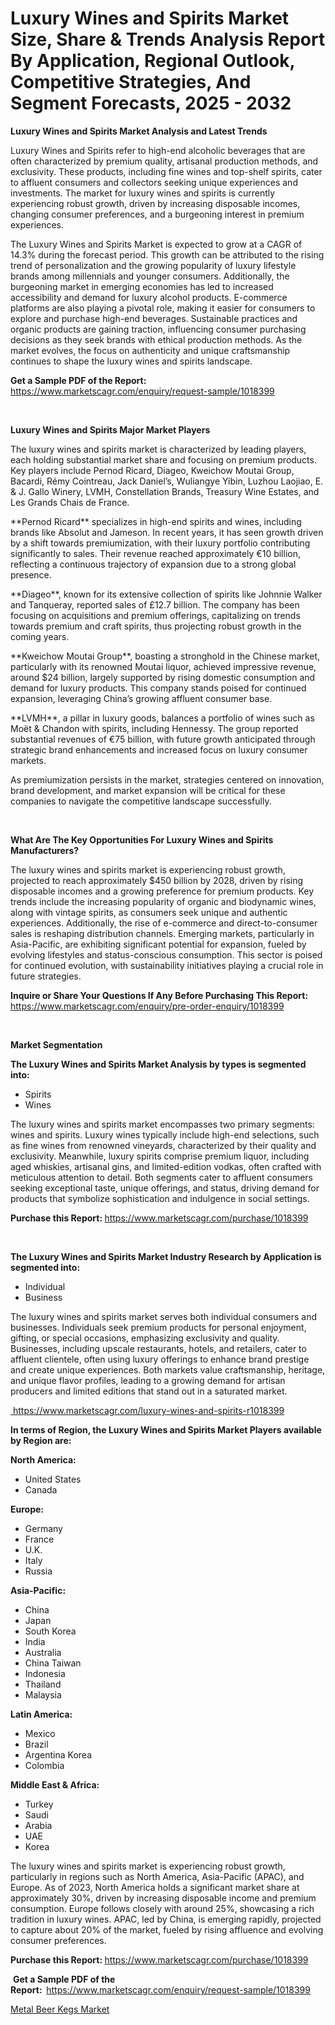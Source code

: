 <p><h1>Luxury Wines and Spirits Market Size, Share & Trends Analysis Report By Application, Regional Outlook, Competitive Strategies, And Segment Forecasts, 2025 - 2032</h1></p><p><strong>Luxury Wines and Spirits Market Analysis and Latest Trends</strong></p>
<p><p>Luxury Wines and Spirits refer to high-end alcoholic beverages that are often characterized by premium quality, artisanal production methods, and exclusivity. These products, including fine wines and top-shelf spirits, cater to affluent consumers and collectors seeking unique experiences and investments. The market for luxury wines and spirits is currently experiencing robust growth, driven by increasing disposable incomes, changing consumer preferences, and a burgeoning interest in premium experiences.</p><p>The Luxury Wines and Spirits Market is expected to grow at a CAGR of 14.3% during the forecast period. This growth can be attributed to the rising trend of personalization and the growing popularity of luxury lifestyle brands among millennials and younger consumers. Additionally, the burgeoning market in emerging economies has led to increased accessibility and demand for luxury alcohol products. E-commerce platforms are also playing a pivotal role, making it easier for consumers to explore and purchase high-end beverages. Sustainable practices and organic products are gaining traction, influencing consumer purchasing decisions as they seek brands with ethical production methods. As the market evolves, the focus on authenticity and unique craftsmanship continues to shape the luxury wines and spirits landscape.</p></p>
<p><strong>Get a Sample PDF of the Report:&nbsp;</strong> <a href="https://www.marketscagr.com/enquiry/request-sample/1018399?utm_campaign=2014&utm_medium=2&utm_source=Github&utm_content=ia&utm_term=14022025&utm_id=luxury-wines-and-spirits">https://www.marketscagr.com/enquiry/request-sample/1018399</a></p>
<p>&nbsp;</p>
<p><strong>Luxury Wines and Spirits Major Market Players</strong></p>
<p><p>The luxury wines and spirits market is characterized by leading players, each holding substantial market share and focusing on premium products. Key players include Pernod Ricard, Diageo, Kweichow Moutai Group, Bacardi, Rémy Cointreau, Jack Daniel’s, Wuliangye Yibin, Luzhou Laojiao, E. & J. Gallo Winery, LVMH, Constellation Brands, Treasury Wine Estates, and Les Grands Chais de France.</p><p>**Pernod Ricard** specializes in high-end spirits and wines, including brands like Absolut and Jameson. In recent years, it has seen growth driven by a shift towards premiumization, with their luxury portfolio contributing significantly to sales. Their revenue reached approximately €10 billion, reflecting a continuous trajectory of expansion due to a strong global presence.</p><p>**Diageo**, known for its extensive collection of spirits like Johnnie Walker and Tanqueray, reported sales of £12.7 billion. The company has been focusing on acquisitions and premium offerings, capitalizing on trends towards premium and craft spirits, thus projecting robust growth in the coming years.</p><p>**Kweichow Moutai Group**, boasting a stronghold in the Chinese market, particularly with its renowned Moutai liquor, achieved impressive revenue, around $24 billion, largely supported by rising domestic consumption and demand for luxury products. This company stands poised for continued expansion, leveraging China’s growing affluent consumer base.</p><p>**LVMH**, a pillar in luxury goods, balances a portfolio of wines such as Moët & Chandon with spirits, including Hennessy. The group reported substantial revenues of €75 billion, with future growth anticipated through strategic brand enhancements and increased focus on luxury consumer markets.</p><p>As premiumization persists in the market, strategies centered on innovation, brand development, and market expansion will be critical for these companies to navigate the competitive landscape successfully.</p></p>
<p>&nbsp;</p>
<p><strong>What Are The Key Opportunities For Luxury Wines and Spirits Manufacturers?</strong></p>
<p><p>The luxury wines and spirits market is experiencing robust growth, projected to reach approximately $450 billion by 2028, driven by rising disposable incomes and a growing preference for premium products. Key trends include the increasing popularity of organic and biodynamic wines, along with vintage spirits, as consumers seek unique and authentic experiences. Additionally, the rise of e-commerce and direct-to-consumer sales is reshaping distribution channels. Emerging markets, particularly in Asia-Pacific, are exhibiting significant potential for expansion, fueled by evolving lifestyles and status-conscious consumption. This sector is poised for continued evolution, with sustainability initiatives playing a crucial role in future strategies.</p></p>
<p><strong>Inquire or Share Your Questions If Any Before Purchasing This Report:</strong> <a href="https://www.marketscagr.com/enquiry/pre-order-enquiry/1018399?utm_campaign=2014&utm_medium=2&utm_source=Github&utm_content=ia&utm_term=14022025&utm_id=luxury-wines-and-spirits">https://www.marketscagr.com/enquiry/pre-order-enquiry/1018399</a></p>
<p>&nbsp;</p>
<p><strong>Market Segmentation</strong></p>
<p><strong>The Luxury Wines and Spirits Market Analysis by types is segmented into:</strong></p>
<p><ul><li>Spirits</li><li>Wines</li></ul></p>
<p><p>The luxury wines and spirits market encompasses two primary segments: wines and spirits. Luxury wines typically include high-end selections, such as fine wines from renowned vineyards, characterized by their quality and exclusivity. Meanwhile, luxury spirits comprise premium liquor, including aged whiskies, artisanal gins, and limited-edition vodkas, often crafted with meticulous attention to detail. Both segments cater to affluent consumers seeking exceptional taste, unique offerings, and status, driving demand for products that symbolize sophistication and indulgence in social settings.</p></p>
<p><strong>Purchase this Report:&nbsp;</strong><a href="https://www.marketscagr.com/purchase/1018399?utm_campaign=2014&utm_medium=2&utm_source=Github&utm_content=ia&utm_term=14022025&utm_id=luxury-wines-and-spirits">https://www.marketscagr.com/purchase/1018399</a></p>
<p>&nbsp;</p>
<p><strong>The Luxury Wines and Spirits Market Industry Research by Application is segmented into:</strong></p>
<p><ul><li>Individual</li><li>Business</li></ul></p>
<p><p>The luxury wines and spirits market serves both individual consumers and businesses. Individuals seek premium products for personal enjoyment, gifting, or special occasions, emphasizing exclusivity and quality. Businesses, including upscale restaurants, hotels, and retailers, cater to affluent clientele, often using luxury offerings to enhance brand prestige and create unique experiences. Both markets value craftsmanship, heritage, and unique flavor profiles, leading to a growing demand for artisan producers and limited editions that stand out in a saturated market.</p></p>
<p><a href="https://www.marketscagr.com/luxury-wines-and-spirits-r1018399?utm_campaign=2014&utm_medium=2&utm_source=Github&utm_content=ia&utm_term=14022025&utm_id=luxury-wines-and-spirits">&nbsp;https://www.marketscagr.com/luxury-wines-and-spirits-r1018399</a></p>
<p><strong>In terms of Region, the Luxury Wines and Spirits Market Players available by Region are:</strong></p>
<p>
    <p> <strong> North America: </strong>
        <ul>
            <li>United States</li>
            <li>Canada</li>
        </ul>
        </p> 
    <p> <strong> Europe: </strong>
        <ul>
            <li>Germany</li>
            <li>France</li>
            <li>U.K.</li>
            <li>Italy</li>
            <li>Russia</li>
        </ul>
        </p> 
    <p> <strong> Asia-Pacific: </strong>
        <ul>
            <li>China</li>
            <li>Japan</li>
            <li>South Korea</li>
            <li>India</li>
            <li>Australia</li>
            <li>China Taiwan</li>
            <li>Indonesia</li>
            <li>Thailand</li>
            <li>Malaysia</li>
        </ul>
        </p> 
    <p> <strong> Latin America: </strong>
        <ul>
            <li>Mexico</li>
            <li>Brazil</li>
            <li>Argentina Korea</li>
            <li>Colombia</li>
        </ul>
        </p> 
    <p> <strong> Middle East & Africa: </strong>
        <ul>
            <li>Turkey</li>
            <li>Saudi</li>
            <li>Arabia</li>
            <li>UAE</li>
            <li>Korea</li>
        </ul>
    </p>
    </p>
<p><p>The luxury wines and spirits market is experiencing robust growth, particularly in regions such as North America, Asia-Pacific (APAC), and Europe. As of 2023, North America holds a significant market share at approximately 30%, driven by increasing disposable income and premium consumption. Europe follows closely with around 25%, showcasing a rich tradition in luxury wines. APAC, led by China, is emerging rapidly, projected to capture about 20% of the market, fueled by rising affluence and evolving consumer preferences.</p></p>
<p><strong>Purchase this Report: </strong><a href="https://www.marketscagr.com/purchase/1018399?utm_campaign=2014&utm_medium=2&utm_source=Github&utm_content=ia&utm_term=14022025&utm_id=luxury-wines-and-spirits">https://www.marketscagr.com/purchase/1018399</a></p>
<p>&nbsp;<strong>Get a Sample PDF of the Report:&nbsp;&nbsp;</strong><a href="https://www.marketscagr.com/enquiry/request-sample/1018399?utm_campaign=2014&utm_medium=2&utm_source=Github&utm_content=ia&utm_term=14022025&utm_id=luxury-wines-and-spirits">https://www.marketscagr.com/enquiry/request-sample/1018399</a></p>
<p><strong></strong></p>
<p><p><a href="https://github.com/JosephineMcguire65/Market-Research-Report-List-1/blob/main/metal-beer-kegs-market.md?utm_campaign=2014&utm_medium=2&utm_source=Github&utm_content=ia&utm_term=14022025&utm_id=luxury-wines-and-spirits">Metal Beer Kegs Market</a></p></p>